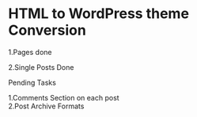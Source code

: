 <h1>HTML to WordPress theme Conversion</h1>


1.Pages done

2.Single Posts Done

Pending Tasks

1.Comments Section on each post<br/>
2.Post Archive Formats
